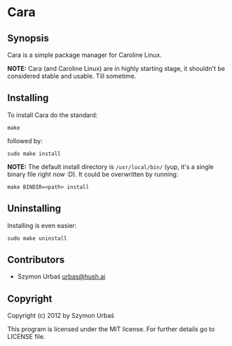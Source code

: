 # Cara

## Synopsis

Cara is a simple package manager for Caroline Linux.

__NOTE:__ Cara (and Caroline Linux) are in highly starting stage, it shouldn't be considered stable and usable. Till sometime.

## Installing

To install Cara do the standard:

    make

followed by:

    sudo make install

__NOTE:__ The default install directory is `/usr/local/bin/` (yup, it's a single binary file right now :D). It could be overwritten by running:

    make BINDIR=<path> install

## Uninstalling

Installing is even easier:

    sudo make uninstall

## Contributors

- Szymon Urbaś <urbas@hush.ai>

## Copyright

Copyright (c) 2012 by Szymon Urbaś

This program is licensed under the MIT license.
For further details go to LICENSE file.

